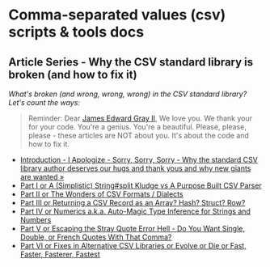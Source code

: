 # Comma-separated values (csv) scripts & tools docs



## Article Series - Why the CSV standard library is broken (and how to fix it)

_What's broken (and wrong, wrong, wrong) in the CSV standard library? Let's count the ways:_


> Reminder:  Dear [James Edward Gray II](https://twitter.com/JEG2), We love you. We thank your for your code.
> You're a genius. You're a beautiful.
> Please, please, please - these articles are NOT about you.
> It's about the code and how to fix it.


- [Introduction - I Apologize - Sorry, Sorry, Sorry - Why the standard CSV library author deserves our hugs and thank yous and why new giants are wanted »](sorry-sorry-sorry.md)
- [Part I or A (Simplistic) String#split Kludge vs A Purpose Built CSV Parser](why-the-csv-stdlib-is-broken.md)
- [Part II or The Wonders of CSV Formats / Dialects](csv-formats.md)
- [Part III or Returning a CSV Record as an Array? Hash? Struct? Row?](csv-array-hash-struct.md)
- [Part IV or Numerics a.k.a. Auto-Magic Type Inference for Strings and Numbers](csv-numerics.md)
- [Part V or Escaping the Stray Quote Error Hell - Do You Want Single, Double, or French Quotes With That Comma?](csv-quotes.md)
- [Part VI or Fixes in Alternative CSV Libraries or Evolve or Die or Fast, Faster, Fasterer, Fastest](csv-libraries.md)
